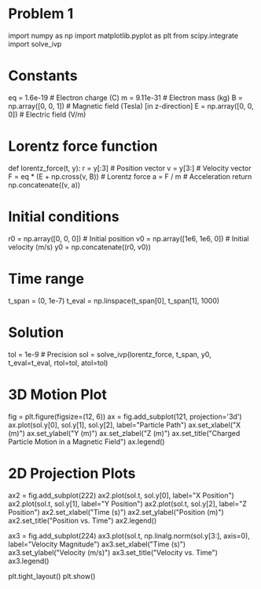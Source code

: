 # Problem 1
import numpy as np
import matplotlib.pyplot as plt
from scipy.integrate import solve_ivp

# Constants
eq = 1.6e-19  # Electron charge (C)
m = 9.11e-31  # Electron mass (kg)
B = np.array([0, 0, 1])  # Magnetic field (Tesla) [in z-direction]
E = np.array([0, 0, 0])  # Electric field (V/m)

# Lorentz force function
def lorentz_force(t, y):
    r = y[:3]  # Position vector
    v = y[3:]  # Velocity vector
    F = eq * (E + np.cross(v, B))  # Lorentz force
    a = F / m  # Acceleration
    return np.concatenate((v, a))

# Initial conditions
r0 = np.array([0, 0, 0])  # Initial position
v0 = np.array([1e6, 1e6, 0])  # Initial velocity (m/s)
y0 = np.concatenate((r0, v0))

# Time range
t_span = (0, 1e-7)
t_eval = np.linspace(t_span[0], t_span[1], 1000)

# Solution
tol = 1e-9  # Precision
sol = solve_ivp(lorentz_force, t_span, y0, t_eval=t_eval, rtol=tol, atol=tol)

# 3D Motion Plot
fig = plt.figure(figsize=(12, 6))
ax = fig.add_subplot(121, projection='3d')
ax.plot(sol.y[0], sol.y[1], sol.y[2], label="Particle Path")
ax.set_xlabel("X (m)")
ax.set_ylabel("Y (m)")
ax.set_zlabel("Z (m)")
ax.set_title("Charged Particle Motion in a Magnetic Field")
ax.legend()

# 2D Projection Plots
ax2 = fig.add_subplot(222)
ax2.plot(sol.t, sol.y[0], label="X Position")
ax2.plot(sol.t, sol.y[1], label="Y Position")
ax2.plot(sol.t, sol.y[2], label="Z Position")
ax2.set_xlabel("Time (s)")
ax2.set_ylabel("Position (m)")
ax2.set_title("Position vs. Time")
ax2.legend()

ax3 = fig.add_subplot(224)
ax3.plot(sol.t, np.linalg.norm(sol.y[3:], axis=0), label="Velocity Magnitude")
ax3.set_xlabel("Time (s)")
ax3.set_ylabel("Velocity (m/s)")
ax3.set_title("Velocity vs. Time")
ax3.legend()

plt.tight_layout()
plt.show()


